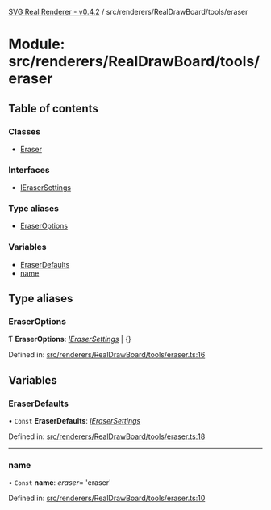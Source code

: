 [SVG Real Renderer - v0.4.2](../docs.md) / src/renderers/RealDrawBoard/tools/eraser

# Module: src/renderers/RealDrawBoard/tools/eraser

## Table of contents

### Classes

- [Eraser](../classes/src_renderers_realdrawboard_tools_eraser.eraser.md)

### Interfaces

- [IEraserSettings](../interfaces/src_renderers_realdrawboard_tools_eraser.ierasersettings.md)

### Type aliases

- [EraserOptions](src_renderers_realdrawboard_tools_eraser.md#eraseroptions)

### Variables

- [EraserDefaults](src_renderers_realdrawboard_tools_eraser.md#eraserdefaults)
- [name](src_renderers_realdrawboard_tools_eraser.md#name)

## Type aliases

### EraserOptions

Ƭ **EraserOptions**: [*IEraserSettings*](../interfaces/src_renderers_realdrawboard_tools_eraser.ierasersettings.md) \| {}

Defined in: [src/renderers/RealDrawBoard/tools/eraser.ts:16](https://github.com/HarshKhandeparkar/svg-real-renderer/blob/2797013/src/renderers/RealDrawBoard/tools/eraser.ts#L16)

## Variables

### EraserDefaults

• `Const` **EraserDefaults**: [*IEraserSettings*](../interfaces/src_renderers_realdrawboard_tools_eraser.ierasersettings.md)

Defined in: [src/renderers/RealDrawBoard/tools/eraser.ts:18](https://github.com/HarshKhandeparkar/svg-real-renderer/blob/2797013/src/renderers/RealDrawBoard/tools/eraser.ts#L18)

___

### name

• `Const` **name**: *eraser*= 'eraser'

Defined in: [src/renderers/RealDrawBoard/tools/eraser.ts:10](https://github.com/HarshKhandeparkar/svg-real-renderer/blob/2797013/src/renderers/RealDrawBoard/tools/eraser.ts#L10)
